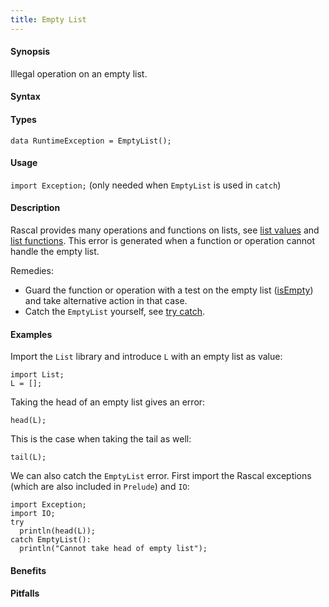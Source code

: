 ```yaml
---
title: Empty List
---
```


#### Synopsis

Illegal operation on an empty list.

#### Syntax

#### Types

`data RuntimeException = EmptyList();`
       
#### Usage

`import Exception;` (only needed when `EmptyList` is used in `catch`)

#### Description

Rascal provides many operations and functions on lists, see [list values]((Rascal:Values-List)) 
and [list functions]((Library:module:List)).
This error is generated when a function or operation cannot handle the empty list.

Remedies:

* Guard the function or operation with a test on the empty list ([isEmpty]((Library:List-isEmpty))) and 
  take alternative action in that case.
* Catch the `EmptyList` yourself, see [try catch]((Rascal:Statements-TryCatch)).


#### Examples

Import the `List` library and introduce `L` with an empty list as value:
```rascal-shell,error
import List;
L = [];
```
Taking the head of an empty list gives an error:
```rascal-shell,continue,error
head(L);
```
This is the case when taking the tail as well:
```rascal-shell,continue,error
tail(L);
```
We can also catch the `EmptyList` error. First import the Rascal exceptions (which are also included in `Prelude`)
and `IO`:
```rascal-shell,continue,error
import Exception;
import IO;
try 
  println(head(L)); 
catch EmptyList(): 
  println("Cannot take head of empty list");
```

#### Benefits

#### Pitfalls

